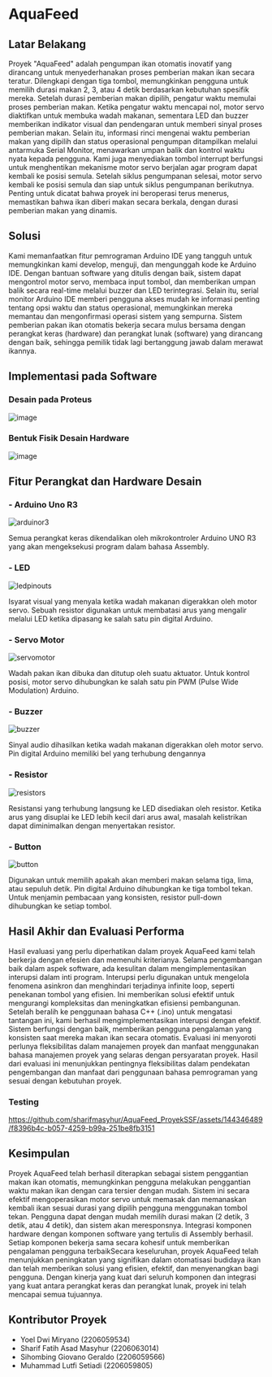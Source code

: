 # AquaFeed

## Latar Belakang
Proyek "AquaFeed" adalah pengumpan ikan otomatis inovatif yang dirancang untuk menyederhanakan proses pemberian makan ikan secara teratur. Dilengkapi dengan tiga tombol, memungkinkan pengguna untuk memilih durasi makan 2, 3, atau 4 detik berdasarkan kebutuhan spesifik mereka. Setelah durasi pemberian makan dipilih, pengatur waktu memulai proses pemberian makan. Ketika pengatur waktu mencapai nol, motor servo diaktifkan untuk membuka wadah makanan, sementara LED dan buzzer memberikan indikator visual dan pendengaran untuk memberi sinyal proses pemberian makan. Selain itu, informasi rinci mengenai waktu pemberian makan yang dipilih dan status operasional pengumpan ditampilkan melalui antarmuka Serial Monitor, menawarkan umpan balik dan kontrol waktu nyata kepada pengguna. Kami juga menyediakan tombol interrupt berfungsi untuk menghentikan mekanisme motor servo berjalan agar program dapat kembali ke posisi semula. Setelah siklus pengumpanan selesai, motor servo kembali ke posisi semula dan siap untuk siklus pengumpanan berikutnya. Penting untuk dicatat bahwa proyek ini beroperasi terus menerus, memastikan bahwa ikan diberi makan secara berkala, dengan durasi pemberian makan yang dinamis.

## Solusi
Kami memanfaatkan fitur pemrograman Arduino IDE yang tangguh untuk memungkinkan kami develop, menguji, dan mengunggah kode ke Arduino IDE. Dengan bantuan software yang ditulis dengan baik, sistem dapat mengontrol motor servo, membaca input tombol, dan memberikan umpan balik secara real-time melalui buzzer dan LED terintegrasi. Selain itu, serial monitor Arduino IDE memberi pengguna akses mudah ke informasi penting tentang opsi waktu dan status operasional, memungkinkan mereka memantau dan mengonfirmasi operasi sistem yang sempurna. Sistem pemberian pakan ikan otomatis bekerja secara mulus bersama dengan perangkat keras (hardware) dan perangkat lunak (software) yang dirancang dengan baik, sehingga pemilik tidak lagi bertanggung jawab dalam merawat ikannya.

## Implementasi pada Software
### Desain pada Proteus
![image](https://github.com/sharifmasyhur/AquaFeed_ProyekSSF/assets/144346489/2496e7e9-1a80-48a3-9e69-fd940c91b8e6)

### Bentuk Fisik Desain Hardware
![image](https://github.com/sharifmasyhur/AquaFeed_ProyekSSF/assets/144346489/cd5ef0e0-051c-4a02-aec5-765acccc8684)

## Fitur Perangkat dan Hardware Desain
### - Arduino Uno R3
![arduinor3](https://github.com/sharifmasyhur/AR_17_ProyekAkhirSSF/assets/144346489/50fe1485-dc71-4f9e-96b1-84ec7f0c52b1)

Semua perangkat keras dikendalikan oleh mikrokontroler Arduino UNO R3 yang akan mengeksekusi program dalam bahasa Assembly.
### - LED
![ledpinouts](https://github.com/sharifmasyhur/AR_17_ProyekAkhirSSF/assets/144346489/45afa83e-c5c5-48b2-8377-6cd961268969)

Isyarat visual yang menyala ketika wadah makanan digerakkan oleh motor servo. Sebuah resistor digunakan untuk membatasi arus yang mengalir melalui LED ketika dipasang ke salah satu pin digital Arduino.
### - Servo Motor
![servomotor](https://github.com/sharifmasyhur/AR_17_ProyekAkhirSSF/assets/144346489/7364d2cd-247a-459e-863a-7f8bdecb0f5a)

Wadah pakan ikan dibuka dan ditutup oleh suatu aktuator. Untuk kontrol posisi, motor servo dihubungkan ke salah satu pin PWM (Pulse Wide Modulation) Arduino.
### - Buzzer
![buzzer](https://github.com/sharifmasyhur/AR_17_ProyekAkhirSSF/assets/144346489/cec5a5de-f074-448f-b57f-0a1e0cae4e80)

Sinyal audio dihasilkan ketika wadah makanan digerakkan oleh motor servo. Pin digital Arduino memiliki bel yang terhubung dengannya
### - Resistor
![resistors](https://github.com/sharifmasyhur/AR_17_ProyekAkhirSSF/assets/144346489/47ffd94d-76b5-4e07-bef3-d0e2e26ea09c)

Resistansi yang terhubung langsung ke LED disediakan oleh resistor. Ketika arus yang disuplai ke LED lebih kecil dari arus awal, masalah kelistrikan dapat diminimalkan dengan menyertakan resistor.
### - Button
![button](https://github.com/sharifmasyhur/AR_17_ProyekAkhirSSF/assets/144346489/8e920319-e50b-44bb-b499-eda571b3a597)

Digunakan untuk memilih apakah akan memberi makan selama tiga, lima, atau sepuluh detik. Pin digital Arduino dihubungkan ke tiga tombol tekan. Untuk menjamin pembacaan yang konsisten, resistor pull-down dihubungkan ke setiap tombol.

## Hasil Akhir dan Evaluasi Performa
Hasil evaluasi yang perlu diperhatikan dalam proyek AquaFeed kami telah berkerja dengan efesien dan memenuhi kriterianya. Selama pengembangan baik dalam aspek software, ada kesulitan dalam mengimplementasikan interupsi dalam inti program. Interupsi perlu digunakan untuk mengelola fenomena asinkron dan menghindari terjadinya infinite loop, seperti penekanan tombol yang efisien. Ini memberikan solusi efektif untuk mengurangi kompleksitas dan meningkatkan efisiensi pembangunan. Setelah beralih ke penggunaan bahasa C++ (.ino) untuk mengatasi tantangan ini, kami berhasil mengimplementasikan interupsi dengan efektif. Sistem berfungsi dengan baik, memberikan pengguna pengalaman yang konsisten saat mereka makan ikan secara otomatis. Evaluasi ini menyoroti perlunya fleksibilitas dalam manajemen proyek dan manfaat menggunakan bahasa manajemen proyek yang selaras dengan persyaratan proyek. Hasil dari evaluasi ini menunjukkan pentingnya fleksibilitas dalam pendekatan pengembangan dan manfaat dari penggunaan bahasa pemrograman yang sesuai dengan kebutuhan proyek.


### Testing 

https://github.com/sharifmasyhur/AquaFeed_ProyekSSF/assets/144346489/f8396b4c-b057-4259-b99a-251be8fb3151

## Kesimpulan
Proyek AquaFeed telah berhasil diterapkan sebagai sistem penggantian makan ikan otomatis, memungkinkan pengguna melakukan penggantian waktu makan ikan dengan cara tersier dengan mudah. Sistem ini secara efektif mengoperasikan motor servo untuk memasak dan memanaskan kembali ikan sesuai durasi yang dipilih pengguna menggunakan tombol tekan. Pengguna dapat dengan mudah memilih durasi makan (2 detik, 3 detik, atau 4 detik), dan sistem akan meresponsnya. Integrasi komponen hardware dengan komponen software yang tertulis di Assembly berhasil. Setiap komponen bekerja sama secara kohesif untuk memberikan pengalaman pengguna terbaikSecara keseluruhan, proyek AquaFeed telah menunjukkan peningkatan yang signifikan dalam otomatisasi budidaya ikan dan telah memberikan solusi yang efisien, efektif, dan menyenangkan bagi pengguna. Dengan kinerja yang kuat dari seluruh komponen dan integrasi yang kuat antara perangkat keras dan perangkat lunak, proyek ini telah mencapai semua tujuannya.
  
## Kontributor Proyek
- Yoel Dwi Miryano				      (2206059534)
- Sharif Fatih Asad Masyhur 		(2206063014)
- Sihombing Giovano Geraldo 	  (2206059566)
- Muhammad Lutfi Setiadi	      (2206059805)
